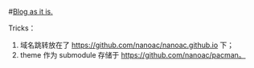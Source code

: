 #[Blog as it is.](http://www.caonan.me/blog)


Tricks：

1. 域名跳转放在了 https://github.com/nanoac/nanoac.github.io 下；
1. theme 作为 submodule 存储于 https://github.com/nanoac/pacman。
